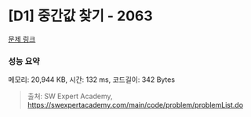 # [D1] 중간값 찾기 - 2063 

[문제 링크](https://swexpertacademy.com/main/code/problem/problemDetail.do?contestProbId=AV5QPsXKA2UDFAUq) 

### 성능 요약

메모리: 20,944 KB, 시간: 132 ms, 코드길이: 342 Bytes



> 출처: SW Expert Academy, https://swexpertacademy.com/main/code/problem/problemList.do